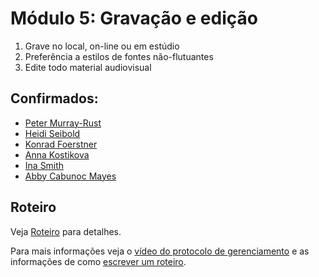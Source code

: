 # Módulo 5: Gravação e edição

1. Grave no local, on-line ou em estúdio 
2. Preferência a estilos de fontes não-flutuantes 
3. Edite todo material audiovisual 

## Confirmados:

* [Peter Murray-Rust](https://twitter.com/petermurrayrust)
* [Heidi Seibold](https://twitter.com/HeidiBaya)
* [Konrad Foerstner](https://twitter.com/konradfoerstner)
* [Anna Kostikova](https://twitter.com/oxytheca)
* [Ina Smith](https://twitter.com/ismonet)
* [Abby Cabunoc Mayes](https://twitter.com/abbycabs)

## Roteiro

Veja [Roteiro](script_intro.md) para detalhes.

Para mais informações veja o [vídeo do protocolo de gerenciamento](https://github.com/OpenScienceMOOC/Module-5-Open-Research-Software-and-Open-Source/blob/master/production_toolkit/Video_management_protocol.md) e as informações de como [escrever um roteiro](https://github.com/OpenScienceMOOC/Module-5-Open-Research-Software-and-Open-Source/blob/master/production_toolkit/Writing_a_script.md).